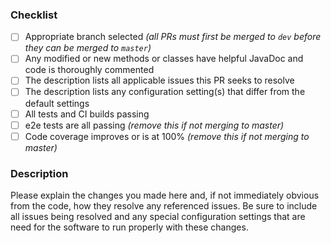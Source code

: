 ### Checklist

- [ ] Appropriate branch selected _(all PRs must first be merged to `dev` before they can be merged to `master`)_
- [ ] Any modified or new methods or classes have helpful JavaDoc and code is thoroughly commented
- [ ] The description lists all applicable issues this PR seeks to resolve
- [ ] The description lists any configuration setting(s) that differ from the default settings
- [ ] All tests and CI builds passing
- [ ] e2e tests are all passing _(remove this if not merging to master)_
- [ ] Code coverage improves or is at 100% _(remove this if not merging to master)_

### Description

Please explain the changes you made here and, if not immediately obvious from the code, how they resolve any referenced issues. Be sure to include all issues being resolved and any special configuration settings that are need for the software to run properly with these changes.
